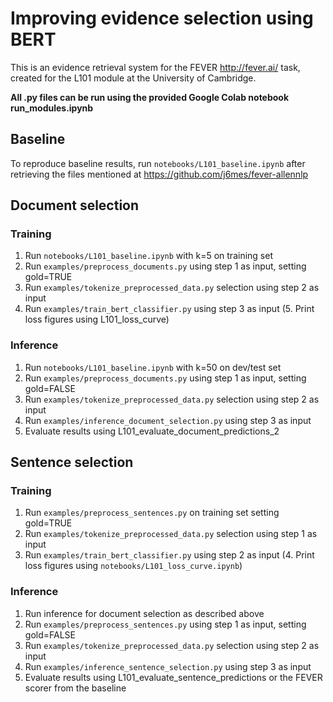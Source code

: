# Improving evidence selection using BERT 
This is an evidence retrieval system for the FEVER http://fever.ai/ task, created for the L101 module at the University of Cambridge.

**All .py files can be run using the provided Google Colab notebook run_modules.ipynb**

## Baseline
To reproduce baseline results, run `notebooks/L101_baseline.ipynb` after retrieving the files mentioned at https://github.com/j6mes/fever-allennlp


## Document selection
### Training
1. Run `notebooks/L101_baseline.ipynb` with k=5 on training set
2. Run `examples/preprocess_documents.py` using step 1 as input, setting gold=TRUE
3. Run `examples/tokenize_preprocessed_data.py` selection using step 2 as input
4. Run `examples/train_bert_classifier.py` using step 3 as input
(5. Print loss figures using L101_loss_curve)
### Inference
1. Run `notebooks/L101_baseline.ipynb` with k=50 on dev/test set
2. Run `examples/preprocess_documents.py` using step 1 as input, setting gold=FALSE
3. Run `examples/tokenize_preprocessed_data.py` selection using step 2 as input
4. Run `examples/inference_document_selection.py` using step 3 as input
5. Evaluate results using L101_evaluate_document_predictions_2

## Sentence selection
### Training
1. Run `examples/preprocess_sentences.py` on training set setting gold=TRUE
2. Run `examples/tokenize_preprocessed_data.py` selection using step 1 as input
3. Run `examples/train_bert_classifier.py` using step 2 as input
(4. Print loss figures using `notebooks/L101_loss_curve.ipynb`)
### Inference
1. Run inference for document selection as described above
2. Run `examples/preprocess_sentences.py` using step 1 as input, setting gold=FALSE
3. Run `examples/tokenize_preprocessed_data.py` selection using step 2 as input
4. Run `examples/inference_sentence_selection.py` using step 3 as input
5. Evaluate results using L101_evaluate_sentence_predictions or the FEVER scorer from the baseline
